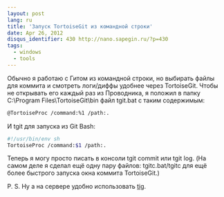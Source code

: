 ```yaml
---
layout: post
lang: ru
title: 'Запуск TortoiseGit из командной строки'
date: Apr 26, 2012
disqus_identifier: 430 http://nano.sapegin.ru/?p=430
tags:
  - windows
  - tools
---
```


Обычно я работаю с Гитом из командной строки, но выбирать файлы для коммита и смотреть логи/диффы удобнее через TortoiseGit. Чтобы не открывать его каждый раз из Проводника, я положил в папку C:\Program Files\TortoiseGit\bin файл tgit.bat с таким содержимым:

```bash
@TortoiseProc /command:%1 /path:.
```

И tgit для запуска из Git Bash:

```bash
#!/usr/bin/env sh
TortoiseProc /command:$1 /path:.
```

Теперь я могу просто писать в консоли tgit commit или tgit log. (На самом деле я сделал ещё одну пару файлов: tgitc.bat/tgitc для ещё более быстрого запуска окна коммита TortoiseGit.)

P. S. Ну а на сервере удобно использовать [tig](http://jonas.nitro.dk/).
